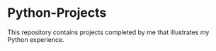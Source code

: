 # Python-Projects
This repository contains projects completed by me that illustrates my Python experience.
